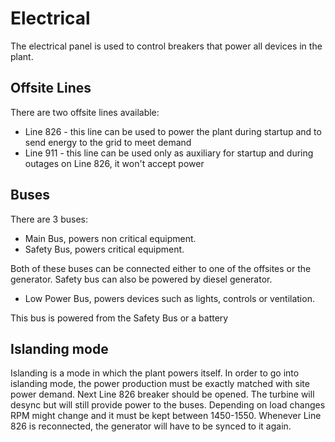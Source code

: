 # Electrical

The electrical panel is used to control breakers that power all devices in the plant.

## Offsite Lines

There are two offsite lines available:
- Line 826 - this line can be used to power the plant during startup and to send energy to the grid to meet demand
- Line 911 - this line can be used only as auxiliary for startup and during outages on Line 826, it won't accept power

## Buses

There are 3 buses:

- Main Bus, powers non critical equipment.
- Safety Bus, powers critical equipment.

Both of these buses can be connected either to one of the offsites or the generator. Safety bus can also be powered by diesel generator.

- Low Power Bus, powers devices such as lights, controls or ventilation.

This bus is powered from the Safety Bus or a battery

## Islanding mode

Islanding is a mode in which the plant powers itself. In order to go into islanding mode, the power production must be exactly matched with site power demand. Next Line 826 breaker should be opened. The turbine will desync but will still provide power to the buses. Depending on load changes RPM might change and it must be kept between 1450-1550. Whenever Line 826 is reconnected, the generator will have to be synced to it again.
